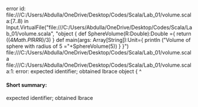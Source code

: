 error id: file:///C:/Users/Abdulla/OneDrive/Desktop/Codes/Scala/Lab_01/volume.scala:[7..8) in Input.VirtualFile("file:///C:/Users/Abdulla/OneDrive/Desktop/Codes/Scala/Lab_01/volume.scala", "object {
    def SphereVolume(R:Double):Double ={
        return ((4*Math.PI*R*R*R)/3)
    }
    def main(args: Array[String]):Unit={
        println ("Volume of sphere with radius of 5 ="+SphereVolume(5))
    }
}")
file:///C:/Users/Abdulla/OneDrive/Desktop/Codes/Scala/Lab_01/volume.scala
file:///C:/Users/Abdulla/OneDrive/Desktop/Codes/Scala/Lab_01/volume.scala:1: error: expected identifier; obtained lbrace
object {
       ^
#### Short summary: 

expected identifier; obtained lbrace